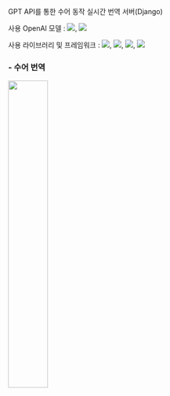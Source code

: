 GPT API를 통한 수어 동작 실시간 번역 서버(Django)

사용 OpenAI  모델 : <img src="https://img.shields.io/badge/gpt 3.5 turbo-3766AB?style=flat-square&logo=HTML&logoColor=white"/>, <img src="https://img.shields.io/badge/gpt 4o-3766AB?style=flat-square&logo=gpt-4o&logoColor=white"/>

사용 라이브러리 및 프레임워크 : <img src="https://img.shields.io/badge/Django-3766AB?style=flat-square&logo=Django&logoColor=white"/>, <img src="https://img.shields.io/badge/Tensorflow-3766AB?style=flat-square&logo=Tensorflow&logoColor=white"/>, <img src="https://img.shields.io/badge/YoloV5-3766AB?style=flat-square&logo=YoloV5&logoColor=white"/>, <img src="https://img.shields.io/badge/Pytorch-3766AB?style=flat-square&logo=Pytorch&logoColor=white"/>
    
    
### - 수어 번역
<img src="https://github.com/user-attachments/assets/a65feaab-fdb6-4e59-839e-ad059a19eae9" width="40%">
